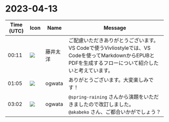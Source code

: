 # 2023-04-13

|Time (UTC)|Icon|Name|Message|
|---|---|---|---|
|00:11|![](https://secure.gravatar.com/avatar/071ca54af656223d6d39098e0598e777.jpg?s=72&d=https%3A%2F%2Fa.slack-edge.com%2Fdf10d%2Fimg%2Favatars%2Fava_0022-72.png)|藤井太洋|ご配慮いただきありがとうございます。VS Codeで使うVivliostyleでは、VS Codeを使ってMarkdownからEPUBとPDFを生成するフローについて紹介したいと考えています。|
|01:05|![](https://avatars.slack-edge.com/2019-11-22/845042642576_070441337abaca9fb7b3_72.png)|ogwata|ありがとうございます。大変楽しみです！|
|03:02|![](https://avatars.slack-edge.com/2019-11-22/845042642576_070441337abaca9fb7b3_72.png)|ogwata|`@spring-raining` さんから演題をいただきましたので改訂しました。<br>`@akabeko` さん、ご都合いかがでしょう？|
